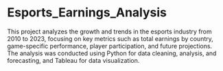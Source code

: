 # Esports_Earnings_Analysis
This project analyzes the growth and trends in the esports industry from 2010 to 2023, focusing on key metrics such as total earnings by country, game-specific performance, player participation, and future projections. The analysis was conducted using Python for data cleaning, analysis, and forecasting, and Tableau for data visualization.
